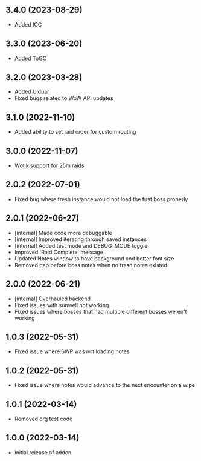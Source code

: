 ## 3.4.0 (2023-08-29)

- Added ICC

## 3.3.0 (2023-06-20)

- Added ToGC

## 3.2.0 (2023-03-28)

- Added Ulduar
- Fixed bugs related to WoW API updates

## 3.1.0 (2022-11-10)

- Added ability to set raid order for custom routing

## 3.0.0 (2022-11-07)

- Wotlk support for 25m raids

## 2.0.2 (2022-07-01)

- Fixed bug where fresh instance would not load the first boss properly

## 2.0.1 (2022-06-27)

- [internal] Made code more debuggable
- [internal] Improved iterating through saved instances
- [internal] Added test mode and DEBUG_MODE toggle
- Improved 'Raid Complete' message
- Updated Notes window to have background and better font size
- Removed gap before boss notes when no trash notes existed

## 2.0.0 (2022-06-21)

- [internal] Overhauled backend
- Fixed issues with sunwell not working
- Fixed issues where bosses that had multiple different bosses weren't working

## 1.0.3 (2022-05-31)

- Fixed issue where SWP was not loading notes

## 1.0.2 (2022-05-31)

- Fixed issue where notes would advance to the next encounter on a wipe

## 1.0.1 (2022-03-14)

- Removed org test code

## 1.0.0 (2022-03-14)

- Initial release of addon
